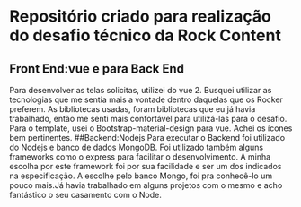 # Repositório criado para realização do desafio técnico da Rock Content
## Front End:vue e para Back End
Para desenvolver as telas solicitas, utilizei do vue 2. Busquei utilizar as tecnologias que me sentia mais a vontade dentro daquelas que os Rocker preferem. 
As bibliotecas usadas, foram bibliotecas que eu já havia trabalhado, então me senti mais confortável para utilizá-las para o desafio.
Para o template, usei o Bootstrap-material-design para vue. Achei os ícones bem pertinentes.
##Backend:Nodejs
Para executar o Backend foi utilizado do Nodejs e banco de dados MongoDB. Foi utilizado também alguns frameworks como o express para facilitar o desenvolvimento. A minha escolha por este framework foi por sua facilidade e ser um dos indicados na especificação.
A escolhe pelo banco Mongo, foi pra conhecê-lo um pouco mais.Já havia trabalhado em alguns projetos com o mesmo e acho fantástico o seu casamento com o Node.
